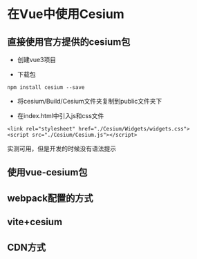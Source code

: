 # 在Vue中使用Cesium

## 直接使用官方提供的cesium包

- 创建vue3项目

- 下载包

```
npm install cesium --save
```

- 将cesium/Build/Cesium文件夹复制到public文件夹下

- 在index.html中引入js和css文件

```
<link rel="stylesheet" href="./Cesium/Widgets/widgets.css">
<script src="./Cesium/Cesium.js"></script>
```

实测可用，但是开发的时候没有语法提示

## 使用vue-cesium包

## webpack配置的方式

## vite+cesium

## CDN方式